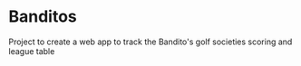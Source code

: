 # Banditos
Project to create a web app to track the Bandito's golf societies scoring and league table
